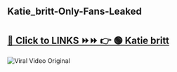 
 ## Katie_britt-Only-Fans-Leaked

# <h2><a href="https://clipsfans.com/Katie_britt&ref=git">🔗 Click to LINKS ⏩⏩ 👉 🟢 Katie britt </a></h2>

<a href="https://clipsfans.com/Katie_britt&ref=git" rel="nofollow" data-target="animated-image.originalLink"><img src="https://i.ibb.co.com/xMMVF88/686577567.gif" alt="Viral Video Original" style="max-width: 100%; display: inline-block;" data-target="animated-image.originalImage"></a>
